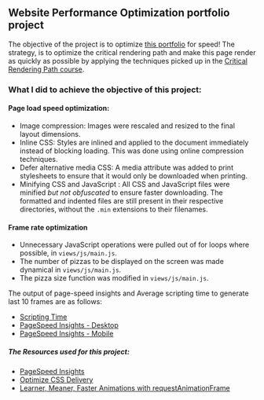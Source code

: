 ## Website Performance Optimization portfolio project

The objective of the project is to optimize [this portfolio](https://github.com/udacity/frontend-nanodegree-mobile-portfolio) for speed! The strategy, is to optimize the critical rendering path and make this page render as quickly as possible by applying the techniques picked up in the [Critical Rendering Path course](https://www.udacity.com/course/ud884).

### What I did to achieve the objective of this project:

#### Page load speed optimization:

* Image compression: Images were rescaled and resized to the final layout dimensions.
* Inline CSS: Styles are inlined and applied to the document immediately instead
 of blocking loading. This was done using online compression techniques.
* Defer alternative media CSS: A media attribute was added to print stylesheets
 to ensure that it would only be downloaded when printing.
* Minifying CSS and JavaScript : All CSS and JavaScript files were minified
 _but not obfuscated_ to ensure faster downloading. The formatted and indented
 files are still present in their respective directories, without the
 `.min` extensions to their filenames.

#### Frame rate optimization

* Unnecessary JavaScript operations were pulled out of for loops where possible,
 in `views/js/main.js`.
* The number of pizzas to be displayed on the screen was made dynamical in `views/js/main.js`.
* The pizza size function was modified in `views/js/main.js`.

The output of page-speed insights and Average scripting time to generate last 10 frames are as follows:
* [Scripting Time](https://gvsrohita.github.io/website-optimization/SUPPORTING-DOCS/AVG-SCRIPTING-TIME-TO-GENERATE-LAST-10-FRAMES.png)
* [PageSpeed Insights - Desktop](https://gvsrohita.github.io/website-optimization/SUPPORTING-DOCS/pagespeed%20insight%20-%20Desktop.jpg)
* [PageSpeed Insights - Mobile](https://gvsrohita.github.io/website-optimization/SUPPORTING-DOCS/pagespeed%20insight%20-%20Mobile.jpg)

##### The Resources used for this project:

* [PageSpeed Insights](https://developers.google.com/speed/pagespeed/insights/)
* [Optimize CSS Delivery](https://developers.google.com/speed/docs/insights/OptimizeCSSDelivery)
* [Learner, Meaner, Faster Animations with requestAnimationFrame](https://www.html5rocks.com/en/tutorials/speed/animations/)
